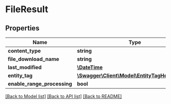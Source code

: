 # FileResult

## Properties
Name | Type | Description | Notes
------------ | ------------- | ------------- | -------------
**content_type** | **string** |  | [optional] 
**file_download_name** | **string** |  | [optional] 
**last_modified** | [**\DateTime**](\DateTime.md) |  | [optional] 
**entity_tag** | [**\Swagger\Client\Model\EntityTagHeaderValue**](EntityTagHeaderValue.md) |  | [optional] 
**enable_range_processing** | **bool** |  | [optional] 

[[Back to Model list]](../README.md#documentation-for-models) [[Back to API list]](../README.md#documentation-for-api-endpoints) [[Back to README]](../README.md)


